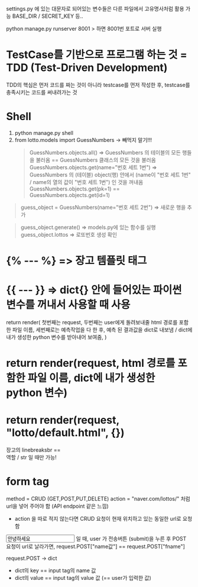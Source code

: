 settings.py 에 있는 대문자로 되어있는 변수들은 다른 파일에서 고유명사처럼 활용 가능
BASE_DIR / SECRET_KEY 등..

python manage.py runserver 8001 > 하면 8001번 포트로 서버 실행

# TestCase를 기반으로 프로그램 하는 것 = TDD (Test-Driven Development)

TDD의 핵심은 먼저 코드를 짜는 것이 아니라 testcase를 먼저 작성한 후, testcase를 충족시키는 코드를 써내려가는 것

# Shell

1. python manage.py shell
2. from lotto.models import GuessNumbers -> 빼먹지 말기!!!
    > GuessNumbers.objects.all() => GuessNumbers 의 테이블의 모든 행들을 불러옴 == GuessNumbers 클래스의 모든 것을 불러옴
    > GuessNumbers.objects.get(name="번호 세트 1번") => GuessNumbers 의 (테이블) object(행) 안에서 (name이 "번호 세트 1번" / name의 열의 값이 "번호 세트 1번") 인 것을 꺼내옴
    > GuessNumbers.objects.get(pk=1) == GuessNumbers.objects.get(id=1)

> guess_object = GuessNumbers(name="번호 세트 2번") => 새로운 행을 추가

> guess_object.generate() => models.py에 있는 함수를 실행
> guess_object.lottos => 로또번호 생성 확인

# {% --- %} => 장고 템플릿 태그
# {{ --- }} => dict{} 안에 들어있는 파이썬 변수를 꺼내서 사용할 때 사용

return render(
    첫번째는 request,
    두번째는 user에게 돌려보내줄 html 경로를 포함한 파일 이름,
    세번째로는 예측작업을 다 한 후, 예측 된 결과값을 dict로 내보냄 / dict에 내가 생성한 python 변수를 받아내어 보여줌,
)

# return render(request, html 경로를 포함한 파일 이름, dict에 내가 생성한 python 변수)
# return render(request, "lotto/default.html", {})

장고의 linebreaksbr == <br> 역할 / str 일 때만 가능!

# form tag
method = CRUD (GET,POST,PUT,DELETE)
action = "naver.com/lottos/" 처럼 url을 넣어 주어야 함 (API endpoint 같은 느낌)
- action 을 따로 적지 않는다면 CRUD 요청이 현재 위치하고 있는 동일한 url로 요청함

<input type="text" id="fname" name="fname" value="안녕하세요"> 일 때,
user 가 전송버튼 (submit)을 누른 후 POST 요청이 url로 날라가면,
request.POST["name값"] == request.POST["fname"]

request.POST -> dict
- dict의 key == input tag의 name 값
- dict의 value == input tag의 value 값 (== user가 입력한 값)